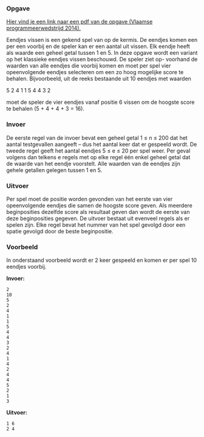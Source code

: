 ### Opgave

[Hier vind je een link naar een pdf van de opgave (Vlaamse  programmeerwedstrijd 2014).](https://github.com/vlaamseprogrammeerwedstrijd/opgaves/blob/master/2014/cat1/eendjes/eendjes.pdf)

Eendjes vissen is een gekend spel van op de kermis. De eendjes komen een per een voorbij en de speler kan er een aantal uit vissen. Elk eendje heeft als waarde een geheel getal tussen 1 en 5. In deze opgave wordt een variant op het klassieke eendjes vissen beschouwd. De speler ziet op- voorhand de waarden van alle eendjes die voorbij komen en moet per spel vier opeenvolgende eendjes selecteren om een zo hoog mogelijke score te behalen. Bijvoorbeeld, uit de reeks bestaande uit 10 eendjes met waarden

5 2 4 1 1 5 4 4 3 2

moet de speler de vier eendjes vanaf positie 6 vissen om de hoogste score te behalen (5 + 4 + 4 + 3 = 16).

### Invoer
De eerste regel van de invoer bevat een geheel getal 1 ≤ n ≤ 200 dat het aantal testgevallen aangeeft – dus het aantal keer dat er gespeeld wordt. De tweede regel geeft het aantal eendjes 5 ≤ e ≤ 20 per spel weer. Per geval volgens dan telkens e regels met op elke regel één enkel geheel getal dat de waarde van het eendje voorstelt. Alle waarden van de eendjes zijn gehele getallen gelegen tussen 1 en 5.


### Uitvoer
Per spel moet de positie worden gevonden van het eerste van vier opeenvolgende eendjes die samen de hoogste score geven. Als meerdere beginposities dezelfde score als resultaat geven dan wordt de eerste van deze beginposities gegeven. De uitvoer bestaat uit evenveel regels als er spelen zijn. Elke regel bevat het nummer van het spel gevolgd door een spatie gevolgd door de beste beginpositie.


### Voorbeeld
In onderstaand voorbeeld wordt er 2 keer gespeeld en komen er per spel 10 eendjes voorbij.

**Invoer:**

    2
    10
    5
    2
    4
    1
    1
    5
    4
    4
    3
    2
    4   
    1
    4
    2
    4
    4
    5
    2
    1
    3

**Uitvoer:**

    1 6
    2 4
